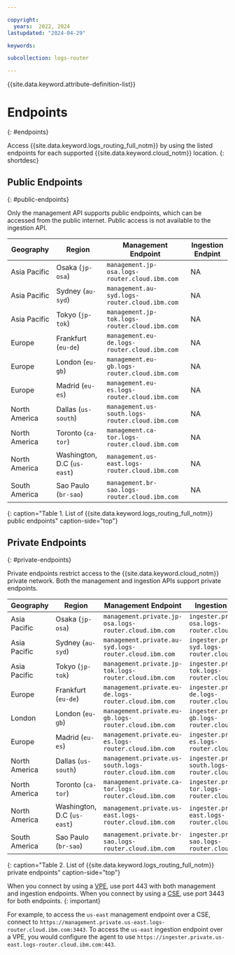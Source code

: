 ```yaml
---

copyright:
  years:  2022, 2024
lastupdated: "2024-04-29"

keywords:

subcollection: logs-router

---
```


{{site.data.keyword.attribute-definition-list}}

# Endpoints
{: #endpoints}

Access {{site.data.keyword.logs_routing_full_notm}} by using the listed endpoints for each supported {{site.data.keyword.cloud_notm}} location.
{: shortdesc}

## Public Endpoints
{: #public-endpoints}

Only the management API supports public endpoints, which can be accessed from the public internet. Public access is not available to the ingestion API.

| Geography | Region                           | Management Endpoint | Ingestion Endpint |
|-----------|----------------------------------|---------------------|--------------------|
| Asia Pacific | Osaka (`jp-osa`) | `management.jp-osa.logs-router.cloud.ibm.com` | NA |
| Asia Pacific | Sydney (`au-syd`) | `management.au-syd.logs-router.cloud.ibm.com` | NA |
| Asia Pacific | Tokyo (`jp-tok`) | `management.jp-tok.logs-router.cloud.ibm.com` | NA |
| Europe  | Frankfurt (`eu-de`) | `management.eu-de.logs-router.cloud.ibm.com` | NA |
| Europe  | London (`eu-gb`) | `management.eu-gb.logs-router.cloud.ibm.com` | NA |
| Europe  | Madrid (`eu-es`) | `management.eu-es.logs-router.cloud.ibm.com` | NA |
| North America  | Dallas (`us-south`) | `management.us-south.logs-router.cloud.ibm.com` | NA |
| North America  | Toronto (`ca-tor`) | `management.ca-tor.logs-router.cloud.ibm.com` | NA |
| North America  | Washington, D.C (`us-east`) | `management.us-east.logs-router.cloud.ibm.com` | NA |
| South America  | Sao Paulo (`br-sao`) | `management.br-sao.logs-router.cloud.ibm.com` | NA |
{: caption="Table 1. List of {{site.data.keyword.logs_routing_full_notm}} public endpoints" caption-side="top"}

## Private Endpoints
{: #private-endpoints}

Private endpoints restrict access to the {{site.data.keyword.cloud_notm}} private network.  Both the management and ingestion APIs support private endpoints.

| Geography | Region                           | Management Endpoint | Ingestion Endpint |
|-----------|----------------------------------|---------------------|--------------------|
| Asia Pacific  | Osaka (`jp-osa`) | `management.private.jp-osa.logs-router.cloud.ibm.com` | `ingester.private.jp-osa.logs-router.cloud.ibm.com` |
| Asia Pacific  | Sydney (`au-syd`) | `management.private.au-syd.logs-router.cloud.ibm.com` | `ingester.private.au-syd.logs-router.cloud.ibm.com` |
| Asia Pacific  | Tokyo (`jp-tok`) | `management.private.jp-tok.logs-router.cloud.ibm.com` | `ingester.private.jp-tok.logs-router.cloud.ibm.com` |
| Europe  | Frankfurt (`eu-de`) | `management.private.eu-de.logs-router.cloud.ibm.com` | `ingester.private.eu-de.logs-router.cloud.ibm.com` |
| London  | London (`eu-gb`) | `management.private.eu-gb.logs-router.cloud.ibm.com` | `ingester.private.eu-gb.logs-router.cloud.ibm.com` |
| Europe  | Madrid (`eu-es`) | `management.private.eu-es.logs-router.cloud.ibm.com` | `ingester.private.eu-es.logs-router.cloud.ibm.com` |
| North America  | Dallas (`us-south`) | `management.private.us-south.logs-router.cloud.ibm.com` | `ingester.private.us-south.logs-router.cloud.ibm.com` |
| North America  | Toronto (`ca-tor`) | `management.private.ca-tor.logs-router.cloud.ibm.com` | `ingester.private.ca-tor.logs-router.cloud.ibm.com` |
| North America  | Washington, D.C (`us-east`) | `management.private.us-east.logs-router.cloud.ibm.com` | `ingester.private.us-east.logs-router.cloud.ibm.com` |
| South America  | Sao Paulo (`br-sao`) | `management.private.br-sao.logs-router.cloud.ibm.com` | `ingester.private.br-sao.logs-router.cloud.ibm.com` |
{: caption="Table 2. List of {{site.data.keyword.logs_routing_full_notm}} private endpoints" caption-side="top"}


When you connect by using a [VPE](/docs/vpc?topic=vpc-about-vpe), use port 443 with both management and ingestion endpoints. When you connect by using a [CSE](/docs/account?topic=account-service-endpoints-overview), use port 3443 for both endpoints.
{: important}

For example, to access the `us-east` management endpoint over a CSE, connect to `https://management.private.us-east.logs-router.cloud.ibm.com:3443`. To access the `us-east` ingestion endpoint over a VPE, you would configure the agent to use `https://ingester.private.us-east.logs-router.cloud.ibm.com:443`.

